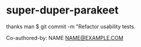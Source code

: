 # super-duper-parakeet
thanks man
$ git commit -m "Refactor usability tests.
>
>
Co-authored-by: NAME <NAME@EXAMPLE.COM>

